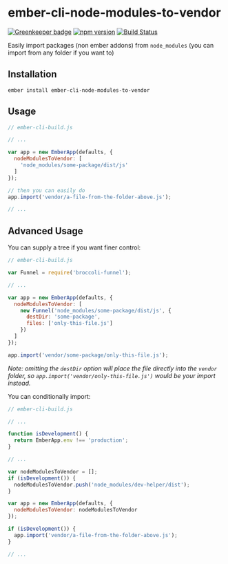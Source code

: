 # ember-cli-node-modules-to-vendor

[![Greenkeeper badge](https://badges.greenkeeper.io/kellyselden/ember-cli-node-modules-to-vendor.svg)](https://greenkeeper.io/)
[![npm version](https://badge.fury.io/js/ember-cli-node-modules-to-vendor.svg)](https://badge.fury.io/js/ember-cli-node-modules-to-vendor)
[![Build Status](https://travis-ci.org/kellyselden/ember-cli-node-modules-to-vendor.svg?branch=master)](https://travis-ci.org/kellyselden/ember-cli-node-modules-to-vendor)

Easily import packages (non ember addons) from `node_modules` (you can import from any folder if you want to)

## Installation

`ember install ember-cli-node-modules-to-vendor`

## Usage

```js
// ember-cli-build.js

// ...

var app = new EmberApp(defaults, {
  nodeModulesToVendor: [
    'node_modules/some-package/dist/js'
  ]
});

// then you can easily do
app.import('vendor/a-file-from-the-folder-above.js');

// ...
```

## Advanced Usage

You can supply a tree if you want finer control:

```js
// ember-cli-build.js

var Funnel = require('broccoli-funnel');

// ...

var app = new EmberApp(defaults, {
  nodeModulesToVendor: [
    new Funnel('node_modules/some-package/dist/js', {
      destDir: 'some-package',
      files: ['only-this-file.js']
    })
  ]
});

app.import('vendor/some-package/only-this-file.js');
```

_Note: omitting the `destDir` option will place the file directly into the `vendor`
folder, so `app.import('vendor/only-this-file.js')` would be your import instead._

You can conditionally import:

```js
// ember-cli-build.js

// ...

function isDevelopment() {
  return EmberApp.env !== 'production';
}

// ...

var nodeModulesToVendor = [];
if (isDevelopment()) {
  nodeModulesToVendor.push('node_modules/dev-helper/dist');
}

var app = new EmberApp(defaults, {
  nodeModulesToVendor: nodeModulesToVendor
});

if (isDevelopment()) {
  app.import('vendor/a-file-from-the-folder-above.js');
}

// ...
```

